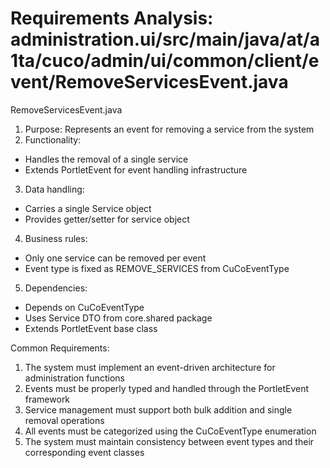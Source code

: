 # Requirements Analysis: administration.ui/src/main/java/at/a1ta/cuco/admin/ui/common/client/event/RemoveServicesEvent.java

RemoveServicesEvent.java
1. Purpose: Represents an event for removing a service from the system
2. Functionality:
- Handles the removal of a single service
- Extends PortletEvent for event handling infrastructure
3. Data handling:
- Carries a single Service object
- Provides getter/setter for service object
4. Business rules:
- Only one service can be removed per event
- Event type is fixed as REMOVE_SERVICES from CuCoEventType
5. Dependencies:
- Depends on CuCoEventType
- Uses Service DTO from core.shared package
- Extends PortletEvent base class

Common Requirements:
1. The system must implement an event-driven architecture for administration functions
2. Events must be properly typed and handled through the PortletEvent framework
3. Service management must support both bulk addition and single removal operations
4. All events must be categorized using the CuCoEventType enumeration
5. The system must maintain consistency between event types and their corresponding event classes